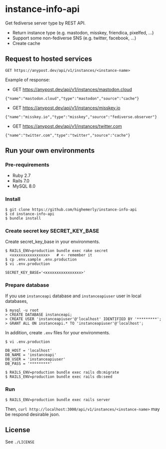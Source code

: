 # instance-info-api

Get fediverse server type by REST API.

- Return instance type (e.g. mastodon, misskey, friendica, pixelfed, ...)
- Support some non-fediverse SNS (e.g. twitter, facebook, ...)
- Create cache

## Request to hosted services

```
GET https://anypost.dev/api/v1/instances/<instance-name>
```

Example of response:

- GET https://anypost.dev/api/v1/instances/mastodon.cloud

`{"name":"mastodon.cloud","type":"mastodon","source":"cache"}`

- GET https://anypost.dev/api/v1/instances/misskey.io

`{"name":"misskey.io","type":"misskey","source":"fediverse.observer"}`

- GET https://anypost.dev/api/v1/instances/twitter.com

`{"name":"twitter.com","type":"twitter","source":"cache"}`

## Run your own environments

### Pre-requirements

- Ruby 2.7
- Rails 7.0
- MySQL 8.0

### Install

```
$ git clone https://github.com/highemerly/instance-info-api
$ cd instance-info-api
$ bundle install
```

### Create secret key SECRET_KEY_BASE

Create secret_key_base in your environments.

```
$ RAILS_ENV=production bundle exec rake secret
  <xxxxxxxxxxxxxxxx>   # <- remember it
$ cp .env.sample .env.production
$ vi .env.production

SECRET_KEY_BASE='<xxxxxxxxxxxxxxxx>'
```

### Prepare database

If you use `instanceapi` database and `instanceapiuser` user in local databases,

```
$ mysql -u root
> CREATE DATABASE instanceapi;
> CREATE USER 'instanceapiuser'@'localhost' IDENTIFIED BY '*********';
> GRANT ALL ON instanceapi.* TO 'instanceapiuser'@'localhost';
```

In addition, create `.env` files for your environments.

```
$ vi .env.production

DB_HOST = 'localhost'
DB_NAME = 'instanceapi'
DB_USER = 'instanceapiuser'
DB_PASS = '*********'

$ RAILS_ENV=production bundle exec rails db:migrate
$ RAILS_ENV=production bundle exec rails db:seed
```

### Run

```
$ RAILS_ENV=production bundle exec rails server
```

Then, `curl http://localhost:3000/api/v1/instances/<instance-name>` may be respond desirable json.

## License

See `./LICENSE`
